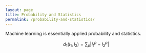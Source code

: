 ```yaml
---
layout: page
title: Probability and Statistics
permalink: /probability-and-statistics/
---
```


Machine learning is essentially applied probability and statistics.

$$
d_1 (I_1, I_2) = \sum_{p} \left| I^p_1 - I^p_2 \right|
$$